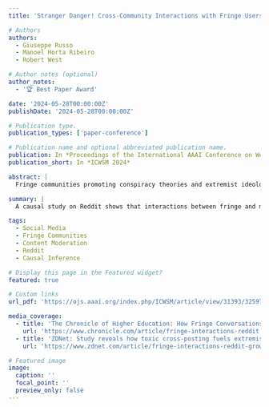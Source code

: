 ```yaml
---
title: 'Stranger Danger! Cross-Community Interactions with Fringe Users Increase the Growth of Fringe Communities on Reddit'

# Authors
authors:
  - Giuseppe Russo
  - Manoel Horta Ribeiro
  - Robert West

# Author notes (optional)
author_notes:
  - '🏆 Best Paper Award'

date: '2024-05-28T00:00:00Z'
publishDate: '2024-05-28T00:00:00Z'

# Publication type.
publication_types: ['paper-conference']

# Publication name and optional abbreviated publication name.
publication: In *Proceedings of the International AAAI Conference on Web and Social Media, Volume 18*
publication_short: In *ICWSM 2024*

abstract: |
  Fringe communities promoting conspiracy theories and extremist ideologies have thrived on mainstream platforms, raising questions about the mechanisms driving their growth. Here, we hypothesize and study a possible mechanism: new members may be recruited through fringe-interactions—the exchange of comments between members and non-members of fringe communities. We apply text-based causal inference techniques to study the impact of fringe-interactions on the growth of three prominent fringe communities on Reddit: r/Incel, r/GenderCritical, and r/The_Donald. Our results indicate that fringe-interactions attract new members to fringe communities. Users who receive these interactions are up to 4.2 percentage points (pp) more likely to join fringe communities than similar, matched users who do not. This effect is influenced by (1) the characteristics of communities where the interaction happens (e.g., left- vs. right-leaning communities), and (2) the language used in the interactions. Interactions using toxic language have a 5pp higher chance of attracting newcomers than non-toxic ones. We find no such effect when repeating the analysis with non-fringe communities. Overall, our findings suggest that curtailing fringe interactions may reduce the growth of fringe communities on mainstream platforms.

summary: |
  A causal study on Reddit shows that interactions between fringe and mainstream users drive fringe community growth. Toxic language and political context amplify this effect. Findings suggest moderation should focus on fringe cross-community interactions.

tags:
  - Social Media
  - Fringe Communities
  - Content Moderation
  - Reddit
  - Causal Inference

# Display this page in the Featured widget?
featured: true

# Custom links
url_pdf: 'https://ojs.aaai.org/index.php/ICWSM/article/view/31393/32597'

media_coverage:
  - title: 'The Chronicle of Higher Education: How Fringe Conversations Shape the Web'
    url: 'https://www.chronicle.com/article/fringe-interactions-reddit'
  - title: 'ZDNet: Study reveals how toxic cross-posting fuels extremist growth'
    url: 'https://www.zdnet.com/article/fringe-interactions-reddit-growth/'

# Featured image
image:
  caption: ''
  focal_point: ''
  preview_only: false
---
```

